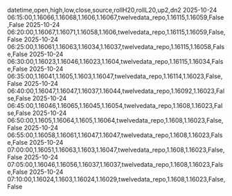 datetime,open,high,low,close,source,rollH20,rollL20,up2,dn2
2025-10-24 06:15:00,1.16066,1.16068,1.1606,1.16067,twelvedata_repo,1.16115,1.16059,False,False
2025-10-24 06:20:00,1.16067,1.16071,1.16058,1.1606,twelvedata_repo,1.16115,1.16059,False,False
2025-10-24 06:25:00,1.16061,1.16063,1.16034,1.16037,twelvedata_repo,1.16115,1.16058,False,False
2025-10-24 06:30:00,1.16023,1.16046,1.16023,1.1604,twelvedata_repo,1.16115,1.16034,False,False
2025-10-24 06:35:00,1.16041,1.1605,1.1603,1.16047,twelvedata_repo,1.16114,1.16023,False,False
2025-10-24 06:40:00,1.16047,1.16047,1.16037,1.16044,twelvedata_repo,1.16092,1.16023,False,False
2025-10-24 06:45:00,1.16046,1.16065,1.16045,1.16054,twelvedata_repo,1.1608,1.16023,False,False
2025-10-24 06:50:00,1.1605,1.16064,1.1605,1.16064,twelvedata_repo,1.1608,1.16023,False,False
2025-10-24 06:55:00,1.16058,1.16061,1.16047,1.16047,twelvedata_repo,1.1608,1.16023,False,False
2025-10-24 07:00:00,1.16051,1.16063,1.1603,1.16047,twelvedata_repo,1.1608,1.16023,False,False
2025-10-24 07:05:00,1.16046,1.16056,1.16037,1.16037,twelvedata_repo,1.1608,1.16023,False,False
2025-10-24 07:10:00,1.16024,1.1603,1.16024,1.16029,twelvedata_repo,1.1608,1.16023,False,False
